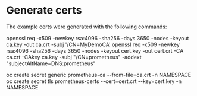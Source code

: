 # Generate certs
The example certs were generated with the following commands:

openssl req -x509 -newkey rsa:4096 -sha256 -days 3650 -nodes -keyout ca.key -out ca.crt -subj '/CN=MyDemoCA'
openssl req -x509 -newkey rsa:4096 -sha256 -days 3650 -nodes -keyout cert.key -out cert.crt -CA ca.crt -CAkey ca.key -subj "/CN=prometheus" -addext "subjectAltName=DNS:prometheus"

oc create secret generic prometheus-ca --from-file=ca.crt -n NAMESPACE
oc create secret tls prometheus-certs --cert=cert.crt --key=cert.key -n NAMESPACE